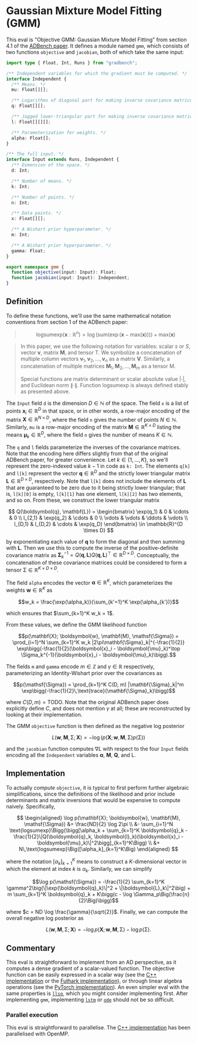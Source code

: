 # Gaussian Mixture Model Fitting (GMM)

This eval is "Objective GMM: Gaussian Mixture Model Fitting" from section 4.1 of
the [ADBench paper][]. It defines a module named `gmm`, which consists of two
functions `objective` and `jacobian`, both of which take the same input:

```typescript
import type { Float, Int, Runs } from "gradbench";

/** Independent variables for which the gradient must be computed. */
interface Independent {
  /** Means. */
  mu: Float[][];

  /** Logarithms of diagonal part for making inverse covariance matrices. */
  q: Float[][];

  /** Jagged lower-triangular part for making inverse covariance matrices. */
  l: Float[][][];

  /** Parameterization for weights. */
  alpha: Float[];
}

/** The full input. */
interface Input extends Runs, Independent {
  /** Dimension of the space. */
  d: Int;

  /** Number of means. */
  k: Int;

  /** Number of points. */
  n: Int;

  /** Data points. */
  x: Float[][];

  /** A Wishart prior hyperparameter. */
  m: Int;

  /** A Wishart prior hyperparameter. */
  gamma: Float;
}

export namespace gmm {
  function objective(input: Input): Float;
  function jacobian(input: Input): Independent;
}
```

## Definition

To define these functions, we'll use the same mathematical notation conventions
from section 1 of the ADBench paper:

> $$\text{logsumexp}(\boldsymbol{x} : \mathbb{R}^n) = \log(\text{sum}(\exp(\boldsymbol{x} - \text{max}(\boldsymbol{x})))) + \text{max}(\boldsymbol{x})$$

> In this paper, we use the following notation for variables: scalar $s$ or $S$,
> vector $\boldsymbol{v}$, matrix $\mathbf{M}$, and tensor $\mathsf{T}$. We
> symbolize a concatenation of multiple column vectors
> $\boldsymbol{v}_1, \boldsymbol{v}_2, \dots, \boldsymbol{v}_n$ as a matrix
> $\mathbf{V}$. Similarly, a concatenation of multiple matrices
> $\mathbf{M}_1, \mathbf{M}_2, \dots, \mathbf{M}_m$ as a tensor $\mathsf{M}$.
>
> Special functions are matrix determinant or scalar absolute value $|\cdot|$,
> and Euclidean norm $\|\cdot\|$. Function $\text{logsumexp}$ is always defined
> stably as presented above.

The `Input` field `d` is the dimension $D \in \mathbb{N}$ of the space. The
field `x` is a list of points $\boldsymbol{x}_i \in \mathbb{R}^D$ in that space,
or in other words, a row-major encoding of the matrix
$\mathbf{X} \in \mathbb{R}^{N \times D}$, where the field `n` gives the number
of points $N \in \mathbb{N}$. Similarly, `mu` is a row-major encoding of the
matrix $\mathbf{M} \in \mathbb{R}^{K \times D}$ listing the means
$\boldsymbol{\mu}_k \in \mathbb{R}^D$, where the field `n` gives the number of
means $K \in \mathbb{N}$.

The `q` and `l` fields parameterize the inverses of the covariance matrices.
Note that the encoding here differs slightly from that of the original ADBench
paper, for greater convenience. Let $k \in \{1, \dots, K\}$, so we'll represent
the zero-indexed value $k - 1$ in code as `k: Int`. The elements `q[k]` and
`l[k]` represent the vector $\boldsymbol{q} \in \mathbb{R}^D$ and the strictly
lower triangular matrix $\mathbf{L} \in \mathbb{R}^{D \times D}$, respectively.
Note that `l[k]` does not include the elements of $\mathbf{L}$ that are
guaranteed to be zero due to it being strictly lower triangular; that is,
`l[k][0]` is empty, `l[k][1]` has one element, `l[k][2]` has two elements, and
so on. From these, we construct the lower triangular matrix

$$
Q(\boldsymbol{q}, \mathbf{L}) = \begin{bmatrix}
  \exp(q_1) & 0 & \cdots & 0 \\
  l_{2,1} & \exp(q_2) & \cdots & 0 \\
  \vdots & \vdots & \ddots & \vdots \\
  l_{D,1} & l_{D,2} & \cdots & \exp(q_D)
\end{bmatrix} \in \mathbb{R}^{D \times D}
$$

by exponentiating each value of $\boldsymbol{q}$ to form the diagonal and then
summing with $\mathbf{L}$. Then we use this to compute the inverse of the
positive-definite covariance matrix as
$\mathbf{\Sigma}_k^{-1} = Q(\boldsymbol{q}, \mathbf{L})Q(\boldsymbol{q}, \mathbf{L})^\top \in \mathbb{R}^{D \times D}$.
Conceptually, the concatenation of these covariance matrices could be considered
to form a tensor $\mathsf{\Sigma} \in \mathbb{R}^{K \times D \times D}$.

The field `alpha` encodes the vector $\boldsymbol{\alpha} \in \mathbb{R}^K$,
which parameterizes the weights $\boldsymbol{w} \in \mathbb{R}^K$ as

$$w_k = \frac{\exp(\alpha_k)}{\sum_{k'=1}^K \exp(\alpha_{k'})}$$

which ensures that $\sum_{k=1}^K w_k = 1$.

From these values, we define the GMM likelihood function

$$p(\mathbf{X}; \boldsymbol{w}, \mathbf{M}, \mathsf{\Sigma}) = \prod_{i=1}^N \sum_{k=1}^K w_k |2\pi\mathbf{\Sigma}_k|^{-\frac{1}{2}} \exp\bigg(-\frac{1}{2}(\boldsymbol{x}_i - \boldsymbol{\mu}_k)^\top \Sigma_k^{-1}(\boldsymbol{x}_i - \boldsymbol{\mu}_k)\bigg).$$

The fields `m` and `gamma` encode $m \in \mathbb{Z}$ and $\gamma \in \mathbb{R}$
respectively, parameterizing an Identity-Wishart prior over the covariances as

$$p(\mathsf{\Sigma}) = \prod_{k=1}^K C(D, m) |\mathbf{\Sigma}_k|^m \exp\bigg(-\frac{1}{2}\,\text{trace}(\mathbf{\Sigma}_k)\bigg)$$

where $C(D, m) = \text{TODO}$. Note that the original ADBench paper does
explicitly define $C$, and does not mention $\gamma$ at all; these are
reconstructed by looking at their implementation.

The GMM `objective` function is then defined as the negative log posterior

$$L(\boldsymbol{w}, \mathbf{M}, \mathsf{\Sigma}; \mathbf{X}) = -\log\big(p(\mathbf{X}; \boldsymbol{w}, \mathbf{M}, \mathsf{\Sigma})p(\mathsf{\Sigma})\big)$$

and the `jacobian` function computes $\nabla L$ with respect to the four `Input`
fields encoding all the `Independent` variables $\boldsymbol{\alpha}$,
$\mathbf{M}$, $\mathbf{Q}$, and $\mathsf{L}$.

## Implementation

To actually _compute_ `objective`, it is typical to first perform further
algebraic simplifications, since the definitions of the likelihood and prior
include determinants and matrix inversions that would be expensive to compute
naively. Specifically,

$$
\begin{aligned}
\log p(\mathbf{X}; \boldsymbol{w}, \mathbf{M}, \mathsf{\Sigma})
&= \frac{ND}{2} \log 2\pi \\
&- \sum_{i=1}^N \text{logsumexp}\Bigg(\bigg[\alpha_k + \sum_{k=1}^K \boldsymbol{q}_k - \frac{1}{2}\|Q(\boldsymbol{q}_k, \boldsymbol{l}_k)(\boldsymbol{x}_i - \boldsymbol{\mu}_k)\|^2\bigg]_{k=1}^K\Bigg) \\
&+ N\,\text{logsumexp}\Big([\alpha_k]_{k=1}^K\Big)
\end{aligned}
$$

where the notation $[\alpha_k]_{k=1}^K$ means to construct a $K$-dimensional
vector in which the element at index $k$ is $\alpha_k$. Similarly, we can
simplify

$$\log p(\mathsf{\Sigma}) = -\frac{1}{2} \sum_{k=1}^K \gamma^2\big(\|\exp(\boldsymbol{q}_k)\|^2 + \|\boldsymbol{L}_k\|^2\big) + m \sum_{k=1}^K \boldsymbol{q}_k + K\bigg(c - \log \Gamma_p\Big(\frac{n}{2}\Big)\bigg)$$

where $c = ND \log \frac{\gamma}{\sqrt{2}}$. Finally, we can compute the overall
negative log posterior as

$$L(\boldsymbol{w}, \mathbf{M}, \mathsf{\Sigma}; \mathbf{X}) = -\log p(\mathbf{X}; \boldsymbol{w}, \mathbf{M}, \mathsf{\Sigma}) - \log p(\mathsf{\Sigma}).$$

## Commentary

This eval is straightforward to implement from an AD perspective, as it computes
a dense gradient of a scalar-valued function. The objective function can be
easily expressed in a scalar way (see the [C++ implementation][cpp] or the
[Futhark implementation][futhark]), or through linear algebra operations (see
the [PyTorch implementation][pytorch]). An even simpler eval with the same
properties is [`llsq`][], which you might consider implementing first. After
implementing `gmm`, implementing [`lstm`][] or [`ode`][] should not be so
difficult.

### Parallel execution

This eval is straightforward to parallelise. The [C++ implementation][cpp] has
been parallelised with OpenMP.

[adbench paper]: https://arxiv.org/abs/1807.10129
[cpp]: /cpp/gradbench/evals/gmm.hpp
[futhark]: /tool/futhark/gmm.fut
[pytorch]: /python/gradbench/gradbench/tools/pytorch/gmm_objective.py
[`llsq`]: /evals/llsq
[`lstm`]: /evals/lstm
[`ode`]: /evals/ode
